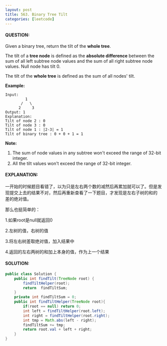 ```yaml
---
layout: post
title: 563. Binary Tree Tilt
categories: [leetcode]
---
```


#### QUESTION:

Given a binary tree, return the tilt of the **whole tree**.

The tilt of a **tree node** is defined as the **absolute difference** between the sum of all left subtree node values and the sum of all right subtree node values. Null node has tilt 0.

The tilt of the **whole tree** is defined as the sum of all nodes' tilt.

**Example:**

```
Input: 
         1
       /   \
      2     3
Output: 1
Explanation: 
Tilt of node 2 : 0
Tilt of node 3 : 0
Tilt of node 1 : |2-3| = 1
Tilt of binary tree : 0 + 0 + 1 = 1

```

**Note:**

1. The sum of node values in any subtree won't exceed the range of 32-bit integer.
2. All the tilt values won't exceed the range of 32-bit integer.

#### EXPLANATION:

一开始的时候题目看错了，以为只是左右两个数的减然后再累加就可以了。但是发现提交上去的结果不对，然后再重新查看了一下题目，才发现是左右子树的和的 差的绝对值。

那么也挺简单的：

1.如果root是null就返回0

2.左树的值，右树的值

3.将左右树差取绝对值，加入结果中

4.返回的左右两树的和加上本身的值，作为上一个结果

#### SOLUTION:

```java
public class Solution {
    public int findTilt(TreeNode root) {
        findTiltHelper(root);
        return  findTiltSum;
    }
    private int findTiltSum = 0;
    public int findTiltHelper(TreeNode root){
        if(root == null) return 0;
        int left = findTiltHelper(root.left);
        int right = findTiltHelper(root.right);
        int tmp = Math.abs(left - right);
        findTiltSum += tmp;
        return root.val + left + right;
    }
}
```

